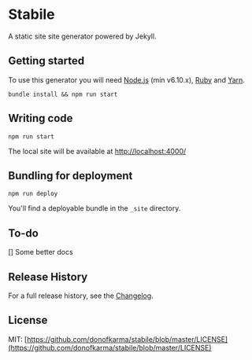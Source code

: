 # Stabile

A static site site generator powered by Jekyll.


## Getting started

To use this generator you will need [Node.js](http://nodejs.org/download/) (min v6.10.x), [Ruby](https://www.ruby-lang.org/en/) and [Yarn](https://yarnpkg.com/lang/en/).

```
bundle install && npm run start
```

## Writing code

```
npm run start
```

The local site will be available at [http://localhost:4000/](http://localhost:4000/)


## Bundling for deployment

```
npm run deploy
```

You'll find a deployable bundle in the `_site` directory.


## To-do
[] Some better docs


## Release History

For a full release history, see the [Changelog](https://github.com/donofkarma/stabile/blob/master/CHANGELOG.md).


## License

MIT: [https://github.com/donofkarma/stabile/blob/master/LICENSE](https://github.com/donofkarma/stabile/blob/master/LICENSE)

